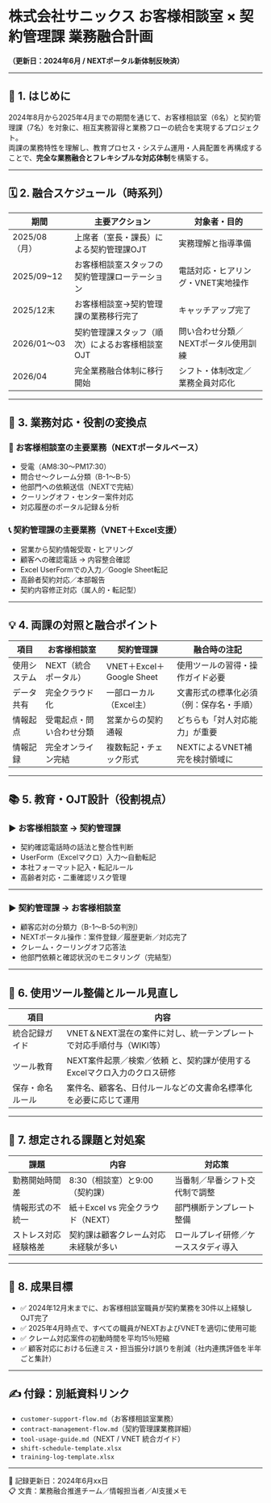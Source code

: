 # 株式会社サニックス お客様相談室 × 契約管理課 業務融合計画  
**（更新日：2024年6月 / NEXTポータル新体制反映済）**

---

## 📘 1. はじめに

2024年8月から2025年4月までの期間を通じて、お客様相談室（6名）と契約管理課（7名）を対象に、相互実務習得と業務フローの統合を実現するプロジェクト。  
両課の業務特性を理解し、教育プロセス・システム運用・人員配置を再構成することで、**完全な業務融合とフレキシブルな対応体制**を構築する。

---

## 🗓️ 2. 融合スケジュール（時系列）

| 期間 | 主要アクション | 対象者・目的 |
|------|----------------|----------------|
| 2025/08（月）| 上席者（室長・課長）による契約管理課OJT | 実務理解と指導準備 |
| 2025/09~12 | お客様相談室スタッフの契約管理課ローテーション | 電話対応・ヒアリング・VNET実地操作 |
| 2025/12末 | お客様相談室→契約管理課の業務移行完了 | キャッチアップ完了 |
| 2026/01〜03 | 契約管理課スタッフ（順次）によるお客様相談室OJT | 問い合わせ分類／NEXTポータル使用訓練 |
| 2026/04 | 完全業務融合体制に移行開始 | シフト・体制改定／業務全員対応化 |

---

## 🔄 3. 業務対応・役割の変換点

### 👥 お客様相談室の主要業務（NEXTポータルベース）

- 受電（AM8:30〜PM17:30）
- 問合せ〜クレーム分類（B-1〜B-5）
- 他部門への依頼送信（NEXTで完結）
- クーリングオフ・センター案件対応
- 対応履歴のポータル記録＆分析

### 📞 契約管理課の主要業務（VNET＋Excel支援）

- 営業から契約情報受取・ヒアリング
- 顧客への確認電話 → 内容整合確認
- Excel UserFormでの入力／Google Sheet転記
- 高齢者契約対応／本部報告
- 契約内容修正対応（属人的・転記型）

---

## 💡 4. 両課の対照と融合ポイント

| 項目 | お客様相談室 | 契約管理課 | 融合時の注記 |
|------|---------------|--------------|----------------|
| 使用システム | NEXT（統合ポータル） | VNET＋Excel＋Google Sheet | 使用ツールの習得・操作ガイド必要 |
| データ共有 | 完全クラウド化 | 一部ローカル（Excel主） | 文書形式の標準化必須（例：保存名・手順） |
| 情報起点 | 受電起点・問い合わせ分類 | 営業からの契約通報 | どちらも「対人対応能力」が重要 |
| 情報記録 | 完全オンライン完結 | 複数転記・チェック形式 | NEXTによるVNET補完を検討領域に |

---

## 📚 5. 教育・OJT設計（役割視点）

### ▶ お客様相談室 → 契約管理課

- 契約確認電話時の話法と整合性判断
- UserForm（Excelマクロ）入力〜自動転記
- 本社フォーマット記入・転記ルール
- 高齢者対応・二重確認リスク管理

---

### ▶ 契約管理課 → お客様相談室

- 顧客応対の分類力（B-1〜B-5の判別）
- NEXTポータル操作：案件登録／履歴更新／対応完了
- クレーム・クーリングオフ応答法
- 他部門依頼と確認状況のモニタリング（完結型）

---

## 🧰 6. 使用ツール整備とルール見直し

| 項目 | 内容 |
|------|------|
| 統合記録ガイド | VNET＆NEXT混在の案件に対し、統一テンプレートで対応手順付与（WIKI等） |
| ツール教育 | NEXT案件起票／検索／依頼 と、契約課が使用するExcelマクロ入力のクロス研修 |
| 保存・命名ルール | 案件名、顧客名、日付ルールなどの文書命名標準化を必要に応じて運用 |

---

## 🚧 7. 想定される課題と対処案

| 課題 | 内容 | 対応策 |
|------|------|-----------|
| 勤務開始時間差 | 8:30（相談室）と9:00（契約課） | 当番制／早番シフト交代制で調整 |
| 情報形式の不統一 | 紙＋Excel vs 完全クラウド（NEXT） | 部門横断テンプレート整備 |
| ストレス対応経験格差 | 契約課は顧客クレーム対応未経験が多い | ロールプレイ研修／ケーススタディ導入 |

---

## 📌 8. 成果目標

- ✅ 2024年12月末までに、お客様相談室職員が契約業務を30件以上経験しOJT完了
- ✅ 2025年4月時点で、すべての職員がNEXTおよびVNETを適切に使用可能
- ✅ クレーム対応案件の初動時間を平均15％短縮
- ✅ 顧客対応における伝達ミス・担当振分け誤りを削減（社内連携評価を半年ごと集計）

---

## ✍ 付録：別紙資料リンク

- `customer-support-flow.md`（お客様相談室業務）
- `contract-management-flow.md`（契約管理課業務詳細）
- `tool-usage-guide.md`（NEXT / VNET 統合ガイド）
- `shift-schedule-template.xlsx`
- `training-log-template.xlsx`

---

📅 記録更新日：2024年6月xx日  
📋 文責：業務融合推進チーム／情報担当者／AI支援メモ
